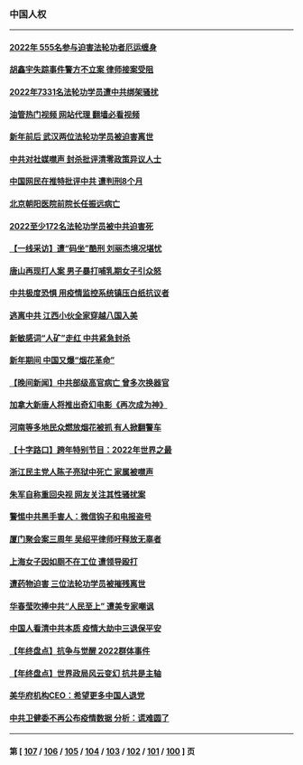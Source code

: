 ### 中国人权
---
#### [2022年 555名参与迫害法轮功者厄运缠身](../../pages/ncid278/n13903134.md?01110445) 
#### [胡鑫宇失踪事件警方不立案 律师接案受阻](../../pages/ncid278/n13902696.md?01110445) 
#### [2022年7331名法轮功学员遭中共绑架骚扰](../../pages/ncid278/n13901725.md?01110445) 
#### [油管热门视频 网站代理 翻墙必看视频](http://138.2.39.72:81/youtube.html?epic-marker?01110445)
#### [新年前后 武汉两位法轮功学员被迫害离世](../../pages/ncid278/n13900136.md?01110445) 
#### [中共对社媒噤声 封杀批评清零政策异议人士](../../pages/ncid278/n13901681.md?01110445) 
#### [中国网民在推特批评中共 遭判刑8个月](../../pages/ncid278/n13901620.md?01110445) 
#### [北京朝阳医院前院长任振远病亡](../../pages/ncid278/n13901486.md?01110445) 
#### [2022至少172名法轮功学员被中共迫害死](../../pages/ncid278/n13900831.md?01110445) 
#### [【一线采访】遭“码坐”酷刑 刘丽杰境况堪忧](../../pages/ncid278/n13900758.md?01110445) 
#### [唐山再现打人案 男子暴打哺乳期女子引众怒](../../pages/ncid278/n13900781.md?01110445) 
#### [中共极度恐惧 用疫情监控系统镇压白纸抗议者](../../pages/ncid278/n13900225.md?01110445) 
#### [逃离中共 江西小伙全家穿越八国入美](../../pages/ncid278/n13899634.md?01110445) 
#### [新敏感词“人矿”走红 中共紧急封杀](../../pages/ncid278/n13899991.md?01110445) 
#### [新年期间 中国又爆“烟花革命”](../../pages/ncid278/n13899249.md?01110445) 
#### [【晚间新闻】中共部级高官病亡 曾多次换器官](../../pages/ncid278/n13899167.md?01110445) 
#### [加拿大新唐人将推出奇幻电影《再次成为神》](../../pages/ncid278/n13898066.md?01110445) 
#### [河南等多地民众燃放烟花被抓 有人掀翻警车](../../pages/ncid278/n13898370.md?01110445) 
#### [【十字路口】跨年特别节目：2022年世界之最](../../pages/ncid278/n13897103.md?01110445) 
#### [浙江民主党人陈子亮狱中死亡 家属被噤声](../../pages/ncid278/n13897166.md?01110445) 
#### [朱军自称重回央视 网友关注其性骚扰案](../../pages/ncid278/n13896377.md?01110445) 
#### [警惕中共黑手害人：微信钩子和电报盗号](../../pages/ncid278/n13894975.md?01110445) 
#### [厦门聚会案三周年 吴绍平律师吁释放无辜者](../../pages/ncid278/n13895064.md?01110445) 
#### [上海女子因如厕不在工位 遭领导殴打](../../pages/ncid278/n13895226.md?01110445) 
#### [遭药物迫害 三位法轮功学员被摧残离世](../../pages/ncid278/n13893822.md?01110445) 
#### [华春莹吹捧中共“人民至上” 遭美专家嘲讽](../../pages/ncid278/n13894578.md?01110445) 
#### [中国人看清中共本质 疫情大劫中三退保平安](../../pages/ncid278/n13891650.md?01110445) 
#### [【年终盘点】抗争与觉醒 2022群体事件](../../pages/ncid278/n13888314.md?01110445) 
#### [【年终盘点】世界政局风云变幻 抗共是主轴](../../pages/ncid278/n13885726.md?01110445) 
#### [美华府机构CEO：希望更多中国人退党](../../pages/ncid278/n13890897.md?01110445) 
#### [中共卫健委不再公布疫情数据 分析：谎难圆了](../../pages/ncid278/n13891754.md?01110445) 

---
#### 第 [ [107](./107.md?01110445) / [106](./106.md?01110445) / [105](./105.md?01110445) / [104](./104.md?01110445) / [103](./103.md?01110445) / [102](./102.md?01110445) / [101](./101.md?01110445) / [100](./100.md?01110445) ] 页
